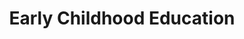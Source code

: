 ---
layout: content
data: education
title: Early Childhood Education
isHome: true
link: https://figure.nz/search/?query=pacific%20education&ref=pfnz
---